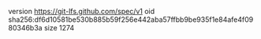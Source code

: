 version https://git-lfs.github.com/spec/v1
oid sha256:df6d10581be530b885b59f256e442aba57ffbb9be935f1e84afe4f0980346b3a
size 1274
